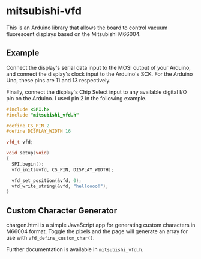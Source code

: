 # mitsubishi-vfd

This is an Arduino library that allows the board to control vacuum
fluorescent displays based on the Mitsubishi M66004.

## Example

Connect the display's serial data input to the MOSI output of your Arduino,
and connect the display's clock input to the Arduino's SCK. For the Arduino
Uno, these pins are 11 and 13 respectively.

Finally, connect the display's Chip Select input to any available digital
I/O pin on the Arduino. I used pin 2 in the following example.

```c++
#include <SPI.h>
#include "mitsubishi_vfd.h"

#define CS_PIN 2
#define DISPLAY_WIDTH 16

vfd_t vfd;

void setup(void)
{
  SPI.begin();
  vfd_init(&vfd, CS_PIN, DISPLAY_WIDTH);

  vfd_set_position(&vfd, 0);
  vfd_write_string(&vfd, "helloooo!");
}
```

## Custom Character Generator
chargen.html is a simple JavaScript app for generating custom characters
in M66004 format. Toggle the pixels and the page will generate an array
for use with `vfd_define_custom_char()`.

Further documentation is available in `mitsubishi_vfd.h`.

